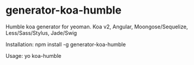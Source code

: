 # generator-koa-humble
Humble koa generator for yeoman. Koa v2, Angular, Moongose/Sequelize, Less/Sass/Stylus, Jade/Swig

Installation: npm install -g generator-koa-humble

Usage: yo koa-humble
